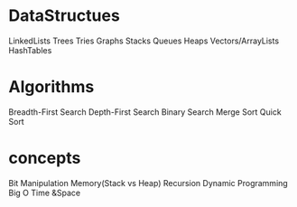 # DataStructues
LinkedLists
Trees
Tries
Graphs
Stacks
Queues
Heaps
Vectors/ArrayLists
HashTables

# Algorithms
Breadth-First Search
Depth-First Search
Binary Search
Merge Sort
Quick Sort

# concepts
Bit Manipulation
Memory(Stack vs Heap)
Recursion
Dynamic Programming
Big O Time &Space
